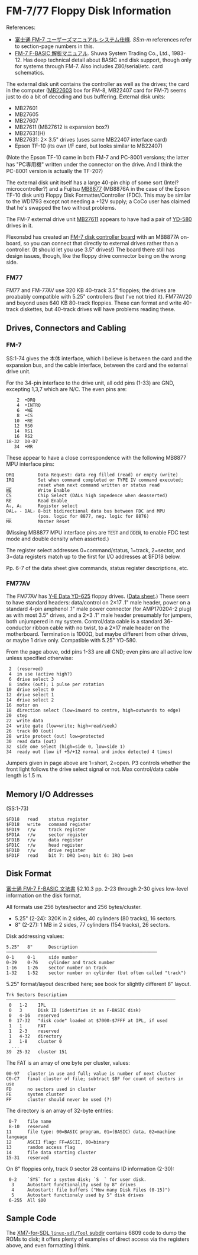 FM-7/77 Floppy Disk Information
===============================

References:
- [富士通 FM-7 ユーザーズマニュアル システム仕様][fm7sysspec]. _SS:n-m_
  references refer to section-page numbers in this.
- [FM-7 F-BASIC 解析マニュアル][shuwa83]. Shuwa System Trading Co., Ltd.,
  1983-12. Has deep technical detail about BASIC and disk support, though
  only for systems through FM-7. Also includes Z80/serial/etc. card
  schematics.

The external disk unit contains the controller as well as the drives; the
card in the computer ([MB22603] box for FM-8, MB22407 card for FM-7) seems
just to do a bit of decoding and bus buffering. External disk units:
- MB27601
- MB27605
- MB27607
- MB27611 (MB27612 is expansion box?)
- MB27631(H)
- MB27631: 2× 3.5" drives (uses same MB22407 interface card)
- Epson TF-10 (its own I/F card, but looks similar to MB22407)

(Note the Epson TF-10 came in both FM-7 and PC-8001 versions; the latter
has "PC専用機" written under the connector on the drive. And I think the
PC-8001 version is actually the TF-20?)

The external disk unit itself has a large 40-pin chip of some sort
(Intel? microcontroller?) and a Fujitsu [MB8877][] (MB8876A in the
case of the Epson TF-10 disk unit) Floppy Disk Formatter/Controller
(FDC). This may be similar to the WD1793 except not needing a +12V
supply; a CoCo user has claimed that he's swapped the two without
problems.

The FM-7 external drive unit [MB27611] appears to have had a pair of
[YD-580] drives in it.

Flexonsbd has created an [FM-7 disk controller board][flexonsbd] with
an MB8877A on-board, so you can connect that directly to external
drives rather than a controller. (It should let you use 3.5" drives!)
The board there still has design issues, though, like the floppy drive
connector being on the wrong side.

### FM77

FM77 and FM-77AV use 320 KB 40-track 3.5" floppies; the drives are
proabably compatible with 5.25" controllers (but I've not tried it).
FM77AV20 and beyond uses 640 KB 80-track floppies. These can format
and write 40-track diskettes, but 40-track drives will have problems
reading these.


Drives, Connectors and Cabling
------------------------------

### FM-7

SS:1-74 gives the 本体 interface, which I believe is between
the card and the expansion bus, and the cable interface, between
the card and the external drive unit.

For the 34-pin interface to the drive unit, all odd pins (1-33) are
GND, excepting 1,3,7 which are N/C. The even pins are:

        2  •DRQ
        4  •INTRQ
        6  •WE
        8  •CS
       10  •RE
       12  RS0
       14  RS1
       16  RS2
    18-32  D0-D7
       34  •MR

These appear to have a close correspondence with the following MB8877
MPU interface pins:

    DRQ         Data Request: data reg filled (read) or empty (write)
    IRQ         Set when command completed or TYPE IV command executed;
                reset when next command written or status read
    W̅E̅          Write Enable
    C̅S̅          Chip Select (DALs high impedence when deasserted)
    R̅E̅          Read Enable
    A₀, A₁      Register select
    DAL₀ - DAL₇ 8-bit bidirectional data bus between FDC and MPU
                (pos. logic for 8877, neg. logic for 8876)
    M̅R̅          Master Reset

(Missing MB8877 MPU interface pins are `T̅E̅S̅T̅` and `D̅D̅E̅N̅`, to enable
FDC test mode and double density when asserted.)

The register select addresses 0=command/status, 1=track, 2=sector, and
3=data registers match up to the first for I/O addresses at $FD18
below.

Pp. 6-7 of the data sheet give commands, status register descriptions,
etc.

### FM77AV

The FM77AV has [Y-E Data YD-625][yd-625] floppy drives. ([Data
sheet][yd-600].) These seem to have standard headers: data/control on
2×17 .1" male header, power on a standard 4-pin amphenol .1" male
power connector (for AMP170204-2 plug) as with most 3.5" drives, and a
2×3 .1" male header presumably for jumpers, both unjumpered in my
system. Control/data cable is a standard 36-conductor ribbon cable
with no twist, to a 2×17 male header on the motherboard. Termination
is 1000Ω, but maybe different from other drives, or maybe 1 drive
only. Compatible with 5.25" YD-580.

From the page above, odd pins 1-33 are all GND; even pins are all
active low unless specified otherwise:

     2  (reserved)
     4  in use (active high?)
     6  drive select 3
     8  index (out); 1 pulse per rotation
    10  drive select 0
    12  drive select 1
    14  drive select 2
    16  motor on
    18  direction select (low=inward to centre, high=outwards to edge)
    20  step
    22  write data
    24  write gate (low=write; high=read/seek)
    26  track 00 (out)
    28  write protect (out) low=protected
    30  read data (out)
    32  side one select (high=side 0, low=side 1)
    34  ready out (low if +5/+12 normal and index detected 4 times)

Jumpers given in page above are 1=short, 2=open. P3 controls whether
the front light follows the drive select signal or not. Max
control/data cable length is 1.5 m.


Memory I/O Addresses
--------------------

(SS:1-73)

    $FD18   read    status register
    $FD18   write   command register
    $FD19   r/w     track register
    $FD1A   r/w     sector register
    $FD1B   r/w     data register
    $FD1C   r/w     head register
    $FD1D   r/w     drive register
    $FD1F   read    bit 7: DRQ 1=on; bit 6: IRQ 1=on


Disk Format
-----------

[富士通 FM-7 F-BASIC 文法書][fm7basic] §2.10.3 pp. 2-23 through 2-30 gives
low-level information on the disk format.

All formats use 256 bytes/sector and 256 bytes/cluster.
- 5.25" (2-24): 320K in 2 sides, 40 cylinders (80 tracks), 16 sectors.
- 8"    (2-27): 1 MB in 2 sides, 77 cylinders (154 tracks), 26 sectors.

Disk addressing values:

    5.25"   8"      Description
    ─────────────────────────────────────────────────────────
    0-1     0-1     side number
    0-39    0-76    cylinder and track number
    1-16    1-26    sector number on track
    1-32    1-52    sector number on cylinder (but often called "track")

5.25" format/layout described here; see book for slightly different 8" layout.

    Trk Sectors Description
    ────────────────────────────────────────────────────────────────
     0   1-2    IPL
     0   3      Disk ID (identifies it as F-BASIC disk)
     0   4-16   reserved
     0  17-32   "disk code" loaded at $7000-$7FFF at IPL, if used
     1   1      FAT
     1   2-3    reserved
     1   4-32   directory
     2   1-8    cluster 0
      ...
    39  25-32   cluster 151

The FAT is an array of one byte per cluster, values:

    00-97   cluster in use and full; value is number of next cluster
    C0-C7   final cluster of file; subtract $BF for count of sectors in use
    FD      no sectors used in cluster
    FE      system cluster
    FF      cluster should never be used (?)

The directory is an array of 32-byte entries:

     0-7    file name
     8-10   reserved
    11      file type: 00=BASIC program, 01=(BASIC) data, 02=machine language
    12      ASCII flag: FF=ASCII, 00=binary
    13      random access flag
    14      file data starting cluster
    15-31   reserved

On 8" floppies only, track 0 sector 28 contains ID information (2-30):

     0-2    `SYS` for a system disk; `S  ` for user disk.
      3     Autostart functionality used by 8" drives
      4     Autostart: file buffers ("How many Disk Files (0-15)")
      5     Autostart functionaly used by 5" disk drives
     6-255  All $00


Sample Code
-----------

The [XM7-for-SDL `linux-sdl/Tool` subdir][xm7tool] contains 6809 code
to dump the ROMs to disk; it offers plenty of examples of direct
access via the registers above, and even formatting I think.



<!-------------------------------------------------------------------->
[MB27611]: http://ja1wby.art.coocan.jp/hamg/7-fm7-fdd/1-fm7-fdd.htm
[MB8877]: https://www.datasheetarchive.com/MB8877A-datasheet.html
[YD-580]: http://ja1wby.art.coocan.jp/hamg/7-fm7-fdd/2-yd-580.html
[flexonsbd]: https://flexonsbd.blogspot.com/2020/01/fm-7fdc.html
[fm7basic]: https://archive.org/details/FM7FBASICBASRF
[fm7sysspec]: https://archive.org/details/FM7SystemSpecifications
[shuwa83]: https://archive.org/stream/fbasicii#page/n4/mode/1up

<!-- Drives, Connectors and Cabling -->
[mb22603]: http://haserin09.la.coocan.jp/mb22603.html
[yd-600-tf]: http://www.textfiles.com/bitsavers/pdf/yeData/FDK-523002_YD-600_Specifications_Jan85.pdf
[yd-600]: http://www.bitsavers.org/pdf/yeData/FDK-523002_YD-600_Specifications_Jan85.pdf
[yd-625]: http://ja1wby.art.coocan.jp/hamg/7-fm7-fdd/2-yd-625.html

<!-- Sample Code -->
[xm7tool]: https://github.com/Artanejp/XM7-for-SDL/tree/master/linux-sdl/Tool
